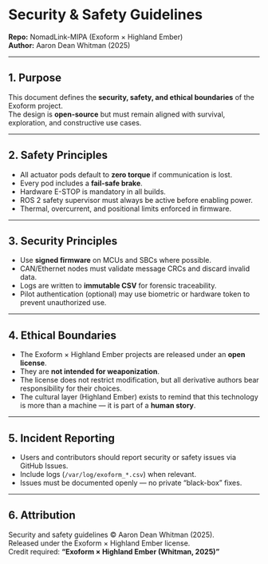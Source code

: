 # Security & Safety Guidelines  
**Repo:** NomadLink-MIPA (Exoform × Highland Ember)  
**Author:** Aaron Dean Whitman (2025)  

---

## 1. Purpose
This document defines the **security, safety, and ethical boundaries** of the Exoform project.  
The design is **open-source** but must remain aligned with survival, exploration, and constructive use cases.

---

## 2. Safety Principles
- All actuator pods default to **zero torque** if communication is lost.  
- Every pod includes a **fail-safe brake**.  
- Hardware E-STOP is mandatory in all builds.  
- ROS 2 safety supervisor must always be active before enabling power.  
- Thermal, overcurrent, and positional limits enforced in firmware.  

---

## 3. Security Principles
- Use **signed firmware** on MCUs and SBCs where possible.  
- CAN/Ethernet nodes must validate message CRCs and discard invalid data.  
- Logs are written to **immutable CSV** for forensic traceability.  
- Pilot authentication (optional) may use biometric or hardware token to prevent unauthorized use.  

---

## 4. Ethical Boundaries
- The Exoform × Highland Ember projects are released under an **open license**.  
- They are **not intended for weaponization**.  
- The license does not restrict modification, but all derivative authors bear responsibility for their choices.  
- The cultural layer (Highland Ember) exists to remind that this technology is more than a machine — it is part of a **human story**.  

---

## 5. Incident Reporting
- Users and contributors should report security or safety issues via GitHub Issues.  
- Include logs (`/var/log/exoform_*.csv`) when relevant.  
- Issues must be documented openly — no private “black-box” fixes.  

---

## 6. Attribution
Security and safety guidelines © Aaron Dean Whitman (2025).  
Released under the Exoform × Highland Ember license.  
Credit required: **“Exoform × Highland Ember (Whitman, 2025)”**
